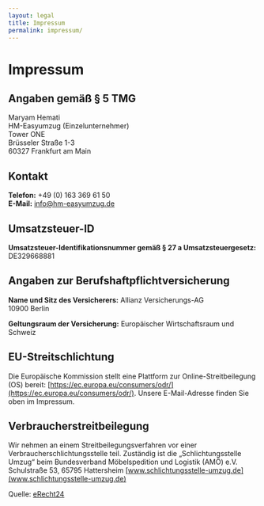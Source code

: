 ```yaml
---
layout: legal
title: Impressum
permalink: impressum/
---
```


# Impressum

## Angaben gemäß § 5 TMG

Maryam Hemati  
HM-Easyumzug (Einzelunternehmer)  
Tower ONE  
Brüsseler Straße 1-3  
60327 Frankfurt am Main

## Kontakt

**Telefon:** +49 (0) 163 369 61 50   
**E-Mail:** info@hm-easyumzug.de

## Umsatzsteuer-ID

**Umsatzsteuer-Identifikationsnummer gemäß § 27 a Umsatzsteuergesetz:**  
DE329668881

## Angaben zur Berufshaftpflichtversicherung

**Name und Sitz des Versicherers:** 
Allianz Versicherungs-AG  
10900 Berlin

**Geltungsraum der Versicherung:**
Europäischer Wirtschaftsraum und Schweiz  

## EU-Streitschlichtung

Die Europäische Kommission stellt eine Plattform zur Online-Streitbeilegung (OS) bereit:
[https://ec.europa.eu/consumers/odr/](https://ec.europa.eu/consumers/odr/).
Unsere E-Mail-Adresse finden Sie oben im Impressum.

## Verbraucherstreitbeilegung

Wir nehmen an einem Streitbeilegungsverfahren vor einer Verbraucherschlichtungsstelle teil. Zuständig ist
die „Schlichtungsstelle Umzug“ beim Bundesverband Möbelspedition und Logistik (AMÖ) e.V. Schulstraße 53, 65795 Hattersheim [www.schlichtungsstelle-umzug.de](www.schlichtungsstelle-umzug.de)

Quelle:
[eRecht24](https://www.e-recht24.de)
